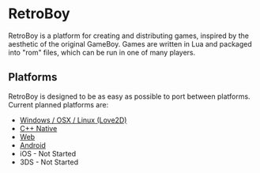 # RetroBoy

RetroBoy is a platform for creating and distributing games, inspired by the aesthetic of the original GameBoy. Games are written in Lua and packaged into "rom" files, which can be run in one of many players.

## Platforms
RetroBoy is designed to be as easy as possible to port between platforms. Current planned platforms are:
- [Windows / OSX / Linux (Love2D)](./love)
- [C++ Native](./native)
- [Web](./web)
- [Android](./android)
- iOS - Not Started
- 3DS - Not Started
